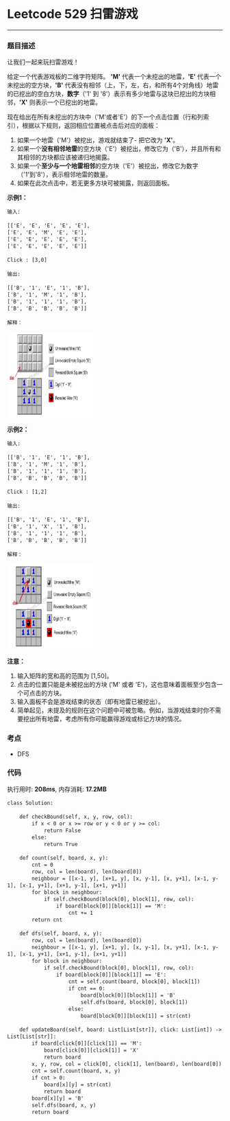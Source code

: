 # Leetcode 529 扫雷游戏
***
### 题目描述
让我们一起来玩扫雷游戏！

给定一个代表游戏板的二维字符矩阵。 **'M'** 代表一个未挖出的地雷，**'E'** 代表一个未挖出的空方块，**'B'** 代表没有相邻（上，下，左，右，和所有4个对角线）地雷的已挖出的空白方块，**数字**（'1' 到 '8'）表示有多少地雷与这块已挖出的方块相邻，**'X'** 则表示一个已挖出的地雷。

现在给出在所有未挖出的方块中（'M'或者'E'）的下一个点击位置（行和列索引），根据以下规则，返回相应位置被点击后对应的面板：

1. 如果一个地雷（'M'）被挖出，游戏就结束了- 把它改为 **'X'**。
2. 如果一个**没有相邻地雷**的空方块（'E'）被挖出，修改它为（'B'），并且所有和其相邻的方块都应该被递归地揭露。
3. 如果一个**至少与一个地雷相邻**的空方块（'E'）被挖出，修改它为数字（'1'到'8'），表示相邻地雷的数量。
4. 如果在此次点击中，若无更多方块可被揭露，则返回面板。 


**示例1：**   
	
	输入: 

	[['E', 'E', 'E', 'E', 'E'],
 	['E', 'E', 'M', 'E', 'E'],
 	['E', 'E', 'E', 'E', 'E'],
 	['E', 'E', 'E', 'E', 'E']]

	Click : [3,0]

	输出: 

	[['B', '1', 'E', '1', 'B'],
 	['B', '1', 'M', '1', 'B'],
 	['B', '1', '1', '1', 'B'],
 	['B', 'B', 'B', 'B', 'B']]
 	
 	解释：
 <img src="images/529_1.png" width="200" height="200" >

**示例2：**   
	
	输入: 

	[['B', '1', 'E', '1', 'B'],
 	['B', '1', 'M', '1', 'B'],
 	['B', '1', '1', '1', 'B'],
 	['B', 'B', 'B', 'B', 'B']]

	Click : [1,2]

	输出: 

	[['B', '1', 'E', '1', 'B'],
 	['B', '1', 'X', '1', 'B'],
 	['B', '1', '1', '1', 'B'],
 	['B', 'B', 'B', 'B', 'B']]
 	
 	解释：
 <img src="images/529_2.png" width="200" height="200" >
	
    	
**注意：**  

1. 输入矩阵的宽和高的范围为 [1,50]。
2. 点击的位置只能是未被挖出的方块 ('M' 或者 'E')，这也意味着面板至少包含一个可点击的方块。
3. 输入面板不会是游戏结束的状态（即有地雷已被挖出）。
4. 简单起见，未提及的规则在这个问题中可被忽略。例如，当游戏结束时你不需要挖出所有地雷，考虑所有你可能赢得游戏或标记方块的情况。
	

### 考点

* DFS


### 代码  
执行用时: **208ms**, 内存消耗: **17.2MB** 

```
class Solution:
    
    def checkBound(self, x, y, row, col):
        if x < 0 or x >= row or y < 0 or y >= col:
            return False
        else:
            return True
    
    def count(self, board, x, y):
        cnt = 0
        row, col = len(board), len(board[0])
        neighbour = [[x-1, y], [x+1, y], [x, y-1], [x, y+1], [x-1, y-1], [x-1, y+1], [x+1, y-1], [x+1, y+1]]
        for block in neighbour:
            if self.checkBound(block[0], block[1], row, col):
                if board[block[0]][block[1]] == 'M':
                    cnt += 1
        return cnt
    
    def dfs(self, board, x, y):
        row, col = len(board), len(board[0])
        neighbour = [[x-1, y], [x+1, y], [x, y-1], [x, y+1], [x-1, y-1], [x-1, y+1], [x+1, y-1], [x+1, y+1]]
        for block in neighbour:
            if self.checkBound(block[0], block[1], row, col):
                if board[block[0]][block[1]] == 'E':
                    cnt = self.count(board, block[0], block[1])
                    if cnt == 0:
                        board[block[0]][block[1]] = 'B'
                        self.dfs(board, block[0], block[1])
                    else:
                        board[block[0]][block[1]] = str(cnt)
    
    def updateBoard(self, board: List[List[str]], click: List[int]) -> List[List[str]]:
        if board[click[0]][click[1]] == 'M':
            board[click[0]][click[1]] = 'X'
            return board
        x, y, row, col = click[0], click[1], len(board), len(board[0])
        cnt = self.count(board, x, y)
        if cnt > 0:
            board[x][y] = str(cnt)
            return board
        board[x][y] = 'B'
        self.dfs(board, x, y)
        return board
```









	
